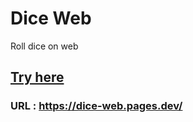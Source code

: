 # Dice Web

Roll dice on web

## [Try here](https://dice-web.pages.dev/)

### URL : https://dice-web.pages.dev/
